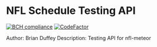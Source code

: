 # NFL Schedule Testing API

[![BCH compliance](https://bettercodehub.com/edge/badge/bduff9/nfl-api?branch=master)](https://bettercodehub.com/)
[![CodeFactor](https://www.codefactor.io/repository/github/bduff9/nfl-api/badge)](https://www.codefactor.io/repository/github/bduff9/nfl-api)

Author: Brian Duffey
Description: Testing API for nfl-meteor
